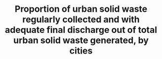 ---
data_non_statistical: true
goal_meta_link: http://unstats.un.org/sdgs/files/metadata-compilation/Metadata-Goal-11.pdf
graph_title: Proportion of urban solid waste regularly collected and with adequate
  final discharge out of total urban solid waste generated, by cities
graph_type: null
has_metadata: true
indicator: 11.6.1
indicator_definition: The recycling rate is the tonnage recycled from municipal waste
  divided by the total municipal waste arising. Recycling includes material recycling,
  composting and anaerobic digestion. Municipal waste consists to a large extent of
  waste generated by households, but may also include similar wastes generated by
  small businesses and public institutions and collected by the municipality; this
  latter part of municipal waste may vary from municipality to municipality and from
  country to country, depending on the local waste management system (Eurostat, 2013)
indicator_name: Proportion of urban solid waste regularly collected and with adequate
  final discharge out of total urban solid waste generated, by cities
indicator_sort_order: 11-06-01
indicator_variable: null
layout: indicator
method_of_computation: Solid waste recycling = ( volume of waste recycled / total
  collected waste ) * 100  Benchmark  Min = 0% Max = 63.33% Calculated from data from
  2010 to 2012 available at Eurostat (2014). __* = 50 Obtained from European Parliament,
  Council of the European Union (2008). Standardization (S) see report for Standardization
  details
national_geographical_coverage: United States
permalink: /11-6-1/
published: true
rationale_interpretation: Recycling and reusing solid waste is a way to reduce the
  amount of waste to be disposed in landfills. A prosper city seeks to recycle the
  most part of its solid waste to increase the lifespan of its landfills and to profit
  solid waste as much as possible.
reporting_status: notstarted
sdg_goal: 11
source_active_1: true
source_notes_1: null
source_title_1: null
target: By 2030, reduce the adverse per capita environmental impact of cities, including
  by paying special attention to air quality and municipal and other waste management.
target_id: '11.6'
title: Proportion of urban solid waste regularly collected and with adequate final
  discharge out of total urban solid waste generated, by cities
un_custodial_agency: 'UN Habitat, UNSD (Partnering Agencies: UNEP)'
un_designated_tier: '2'
variable_description: null
variable_notes: null
---